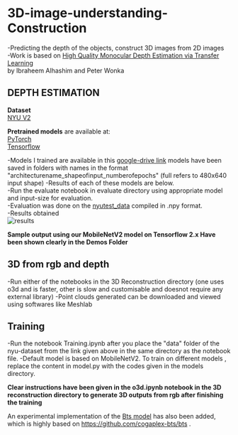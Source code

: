 # 3D-image-understanding-Construction
-Predicting the depth of the objects, construct 3D images from 2D images <br/>
-Work is based on [High Quality Monocular Depth Estimation via Transfer Learning](https://arxiv.org/abs/1812.11941)<br/>
by Ibraheem Alhashim and Peter Wonka<br/>

## DEPTH ESTIMATION
**Dataset**<br/>
[NYU V2](https://tinyurl.com/nyu-data-zip)

**Pretrained models** are available at:<br/>
[PyTorch](https://drive.google.com/file/d/1wvhQhs2CAGumRslknNkPBRCNNKMOHw78/view?usp=sharing)<br/>
[Tensorflow](https://drive.google.com/file/d/1wvhQhs2CAGumRslknNkPBRCNNKMOHw78/view?usp=sharing)<br/>

-Models I trained are available in this [google-drive link](https://drive.google.com/drive/folders/1C88ENnOCOi_5eeusYJcFNieDSWYgawCk?usp=sharing) models have been saved in folders with names in the format "architecturename_shapeofinput_numberofepochs" (full refers to 480x640 input shape)
-Results of each of these models are below.<br/>
-Run the evaluate notebook in evaluate directory using appropriate model and input-size for evaluation.<br/>
-Evaluation was done on the [nyutest_data](https://s3-eu-west-1.amazonaws.com/densedepth/nyu_test.zip) compiled in .npy format.<br/>
-Results obtained <br/>
![results](https://github.com/sivadatta-ss20/3D-image-understanding-Construction/blob/master/results/results.png)<br/>

**Sample output using our MobileNetV2 model on Tensorflow 2.x Have been shown clearly in the Demos Folder**


## 3D from rgb and depth
-Run either of the notebooks in the 3D Reconstruction directory (one uses o3d and is faster, other is slow and customisable and doesnot require any external library)
-Point clouds generated can be downloaded and viewed using softwares like Meshlab

## Training 
-Run the notebook Training.ipynb after you place the "data" folder of the nyu-dataset from the link given above in the same directory as the notebook file.
-Default model is based on MobileNetV2. To train on different models , replace the content in model.py with the codes given in the models directory.

**Clear instructions have been given in the o3d.ipynb notebook in the 3D reconstruction directory to generate 3D outputs from rgb after finishing the training**

An experimental implementation of the [Bts model](https://arxiv.org/abs/1907.10326) has also been added, which is highly based on https://github.com/cogaplex-bts/bts .
